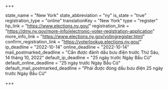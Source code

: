 +++

state_name = "New York"
state_abbreviation = "ny"
is_state = "true"
registration_type = "online"
translationKey = "New York"
type = "register"
hp_link = "https://www.elections.ny.gov/"
registration_link = "https://dmv.ny.gov/more-info/electronic-voter-registration-application"
more_info_link = "https://www.elections.ny.gov/votingregister.html"
confirm_registration_link = "https://voterlookup.elections.ny.gov/"
ip_deadline = "2022-10-14"
online_deadline = "2022-10-14"
mail_postmarked_deadline = "Cần được đánh dấu bưu điện trước Thứ Sáu, 14 tháng 10, 2022"
default_ip_deadline = "25 ngày trước Ngày Bầu Cử"
default_online_deadline = "25 ngày trước Ngày Bầu Cử"
default_mail_postmarked_deadline = "Phải được đóng dấu bưu điện 25 ngày trước Ngày Bầu Cử"

+++